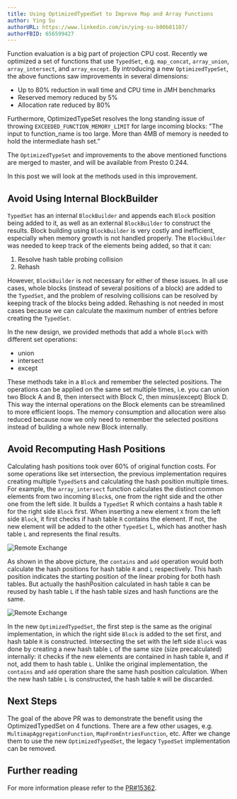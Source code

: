 ```yaml
---
title: Using OptimizedTypedSet to Improve Map and Array Functions
author: Ying Su
authorURL: https://www.linkedin.com/in/ying-su-b00b81107/
authorFBID: 656599427
---
```


Function evaluation is a big part of projection CPU cost. Recently we optimized a set of functions that use `TypedSet`, e.g.  `map_concat`, `array_union`, `array_intersect`, and `array_except`. By introducing a new `OptimizedTypeSet`, the above functions saw improvements in several dimensions:

 * Up to 80% reduction in wall time and CPU time in JMH benchmarks
 * Reserved memory reduced by 5%
 * Allocation rate reduced by 80%

Furthermore, OptimizedTypeSet resolves the long standing issue of throwing `EXCEEDED_FUNCTION_MEMORY_LIMIT` for large incoming blocks: "The input to function_name is too large. More than 4MB of memory is needed to hold the intermediate hash set.” 

The `OptimizedTypeSet` and improvements to the above mentioned functions are merged to master, and will be available from Presto 0.244.

<!--truncate-->

In this post we will look at the methods used in this improvement.

## Avoid Using Internal BlockBuilder

`TypedSet` has an internal `BlockBuilder` and appends each `Block` position being added to it, as well as an external `BlockBuilder` to construct the results. Block building using `BlockBuilder` is very costly and inefficient, especially when memory growth is not handled properly. The `BlockBuilder` was needed to keep track of the elements being added, so that it can:

1. Resolve hash table probing collision
2. Rehash

However, `BlockBuilder` is not necessary for either of these issues. In all use cases, whole blocks (instead of several positions of a block) are added to the `TypedSet`, and the problem of resolving collisions can be resolved by keeping track of the blocks being added. Rehashing is not needed in most cases because we can calculate the maximum number of entries before creating the `TypedSet`. 

In the new design, we provided methods that add a whole `Block` with different set operations: 
* union
* intersect
* except

These methods take in a `Block` and remember the selected positions. The operations can be applied on the same set multiple times, i.e. you can union two Block A and B, then intersect with Block C, then minus(except) Block D. This way the internal operations on the Block elements can be streamlined to more efficient loops. The memory consumption and allocation were also reduced because now we only need to remember the selected positions instead of building a whole new Block internally.

## Avoid Recomputing Hash Positions

Calculating hash positions took over 60% of original function costs. For some operations like set intersection, the previous implementation requires creating multiple `TypedSet`s and calculating the hash position multiple times. For example, the `array_intersect` function calculates the distinct common elements from two incoming `Block`s, one from the right side and the other one from the left side. It builds a `TypedSet` R which contains a hash table `R` for the right side `Block` first. When inserting a new element `X` from the left side `Block`, it first checks if hash table `R` contains the element. If not, the new element will be added to the other `TypedSet` L, which has another hash table `L` and represents the final results. 

![Remote Exchange](/img/blog/2020-12-04-OptimizedTypedSet/TypedSet.png)

As shown in the above picture, the `contains` and `add` operation would both calculate the hash positions for hash table `R` and `L` respectively. This hash position indicates the starting position of the linear probing for both hash tables. But actually the hashPosition calculated in hash table `R` can be reused by hash table `L` if the hash table sizes and hash functions are the same. 

![Remote Exchange](/img/blog/2020-12-04-OptimizedTypedSet/OptimizedTypedSet.png)

In the new `OptimizedTypedSet`, the first step is the same as the original implementation, in which the right side `Block` is added to the set first, and hash table `R` is constructed. Intersecting the set with the left side `Block` was done by creating a new hash table `L` of the same size (size precalculated) internally: it checks if the new elements are contained in hash table `R`, and if not, add them to hash table `L`. Unlike the original implementation, the `contains` and `add` operation share the same hash position calculation. When the new hash table `L` is constructed, the hash table `R` will be discarded. 

## Next Steps

The goal of the above PR was to demonstrate the benefit using the OptimizedTypedSet on 4 functions. There are a few other usages, e.g. `MultimapAggregationFunction`, `MapFromEntriesFunction`, etc. After we change them to use the new `OptimizedTypedSet`, the legacy `TypedSet` implementation can be removed.

## Further reading

For more information please refer to the [PR#15362](https://github.com/prestodb/presto/pull/15362).
